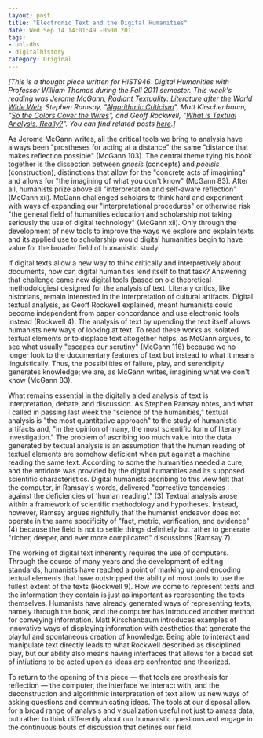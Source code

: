 ```yaml
---
layout: post
title: "Electronic Text and the Digital Humanities"
date: Wed Sep 14 14:01:49 -0500 2011
tags:
- unl-dhs
- digitalhistory
category: Original
---
```


*[This is a thought piece written for HIST946: Digital Humanities with Professor William Thomas during the Fall 2011 semester. This week's reading was Jerome McGann, [Radiant Textuality: Literature after the World Wide Web](http://www.amazon.com/Radiant-Textuality-Literature-after-World/dp/0312293526), Stephen Ramsay, "[Algorithmic Criticism](http://www.digitalhumanities.org/companion/view?docId=blackwell/9781405148641/9781405148641.xml&chunk.id=ss1-6-7)", Matt Kirschenbaum, "[So the Colors Cover the Wires](http://www.digitalhumanities.org/companion/view?docId=blackwell/9781405103213/9781405103213.xml&doc.view=print&chunk.id=ss1-5-4&toc.depth=1&toc.id=0)", and Geoff Rockwell, "[What is Textual Analysis, Really?](http://www.geoffreyrockwell.com/publications.html)". You can find related posts [here](http://jasonheppler.org/the-digital-humanities-seminar.html).]*

As Jerome McGann writes, all the critical tools we bring to analysis have always been "prostheses for acting at a distance" the same "distance that makes reflection possible" (McGann 103). The central theme tying his book together is the dissection between *gnosis* (concepts) and *poeisis* (construction), distinctions that allow for the "concrete acts of imagining" and allows for "the imagining of what you don't know" (McGann 83). After all, humanists prize above all "interpretation and self-aware reflection" (McGann xii). McGann challenged scholars to think hard and experiment with ways of expanding our "interpretational procedures" or otherwise risk "the general field of humanities education and scholarship not taking seriously the use of digital technology" (McGann xii). Only through the development of new tools to improve the ways we explore and explain texts and its applied use to scholarship would digital humanities begin to have value for the broader field of humanistic study.

If digital texts allow a new way to think critically and interpretively about documents, how can digital humanities lend itself to that task? Answering that challenge came new digital tools (based on old theoretical methodologies) designed for the analysis of text. Literary critics, like historians, remain interested in the interpretation of cultural artifacts. Digital textual analysis, as Geoff Rockwell explained, meant humanists could become independent from paper concordance and use electronic tools instead (Rockwell 4). The analysis of text by upending the text itself allows humanists new ways of looking at text. To read these works as isolated textual elements or to displace text altogether helps, as McGann argues, to see what usually "escapes our scrutiny" (McGann 116) because we no longer look to the documentary features of text but instead to what it means linguistically. Thus, the possibilities of failure, play, and serendipity generates knowledge; we are, as McGann writes, imagining what we don't know (McGann 83).

What remains essential in the digitally aided analysis of text is interpretation, debate, and discussion. As Stephen Ramsay notes, and what I called in passing last week the "science of the humanities," textual analysis is "the most quantitative approach" to the study of humanistic artifacts and, "in the opinion of many, the most scientific form of literary investigation." The problem of ascribing too much value into the data generated by textual analysis is an assumption that the human reading of textual elements are somehow deficient when put against a machine reading the same text. According to some the humanities needed a cure, and the antidote was provided by the digital humanities and its supposed scientific characteristics. Digital humanists ascribing to this view felt that the computer, in Ramsay's words, delivered "corrective tendencies . . . against the deficiencies of 'human reading'." (3) Textual analysis arose within a framework of scientific methodology and hypotheses. Instead, however, Ramsay argues rightfully that the humanist endeavor does not operate in the same specificity of "fact, metric, verification, and evidence" (4) because the field is not to settle things definitely but rather to generate "richer, deeper, and ever more complicated" discussions (Ramsay 7).

The working of digital text inherently requires the use of computers. Through the course of many years and the development of editing standards, humanists have reached a point of marking up and encoding textual elements that have outstripped the ability of most tools to use the fullest extent of the texts (Rockwell 9). How we come to represent texts and the information they contain is just as important as representing the texts themselves. Humanists have already generated ways of representing texts, namely through the book, and the computer has introduced another method for conveying information. Matt Kirschenbaum introduces examples of innovative ways of displaying information with aesthetics that generate the playful and spontaneous creation of knowledge. Being able to interact and manipulate text directly leads to what Rockwell described as disciplined play, but our ability also means having interfaces that allows for a broad set of intiutions to be acted upon as ideas are confronted and theorized.

To return to the opening of this piece — that tools are prosthesis for reflection — the computer, the interface we interact with, and the deconstruction and algorithmic interpretation of text allow us new ways of asking questions and communicating ideas. The tools at our disposal allow for a broad range of analysis and visualization useful not just to amass data, but rather to think differently about our humanistic questions and engage in the continuous bouts of discussion that defines our field.
